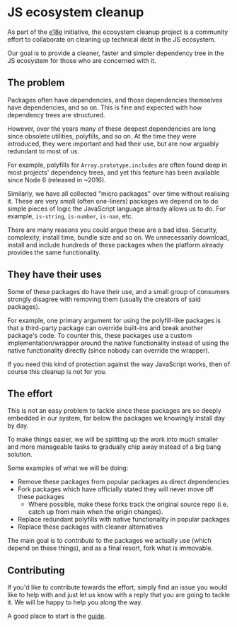 # JS ecosystem cleanup

As part of the [e18e](https://e18e.dev) initiative, the ecosystem cleanup
project is a community effort to collaborate on cleaning up technical
debt in the JS ecosystem.

Our goal is to provide a cleaner, faster and simpler dependency tree in the JS
ecosystem for those who are concerned with it.

## The problem

Packages often have dependencies, and those dependencies themselves have
dependencies, and so on. This is fine and expected with how dependency trees
are structured.

However, over the years many of these deepest dependencies are long since
obsolete utilities, polyfills, and so on. At the time they were introduced,
they were important and had their use, but are now arguably redundant to
most of us.

For example, polyfills for `Array.prototype.includes` are often found
deep in most projects' dependency trees, and yet this feature has been available
since Node 6 (released in ~2016).

Similarly, we have all collected "micro packages" over time without realising
it. These are very small (often one-liners) packages we depend on to do
simple pieces of logic the JavaScript language already allows us to do. For
example, `is-string`, `is-number`, `is-nan`, etc.

There are many reasons you could argue these are a bad idea. Security,
complexity, install time, bundle size and so on. We unnecessarily download,
install and include hundreds of these packages when the platform already
provides the same functionality.

## They have their uses

Some of these packages do have their use, and a small group of consumers
strongly disagree with removing them (usually the creators of said packages).

For example, one primary argument for using the polyfill-like packages is
that a third-party package can override built-ins and break another package's
code. To counter this, these packages use a custom implementation/wrapper around
the native functionality instead of using the native functionality directly
(since nobody can override the wrapper).

If you need this kind of protection against the way JavaScript works, then of
course this cleanup is not for you.

## The effort

This is not an easy problem to tackle since these packages are so deeply
embedded in our system, far below the packages we knowingly install day by day.

To make things easier, we will be splitting up the work into much smaller
and more manageable tasks to gradually chip away instead of a big bang solution.

Some examples of what we will be doing:

- Remove these packages from popular packages as direct dependencies
- Fork packages which have officially stated they will never move off these
packages
    - Where possible, make these forks track the original source repo (i.e.
catch up from main when the origin changes).
- Replace redundant polyfills with native functionality in popular packages
- Replace these packages with cleaner alternatives

The main goal is to _contribute_ to the packages we actually use (which depend
on these things), and as a final resort, fork what is immovable.

## Contributing

If you'd like to contribute towards the effort, simply find an issue you would
like to help with and just let us know with a reply that you are going to tackle
it. We will be happy to help you along the way.

A good place to start is the [guide](./docs/guide.md).

